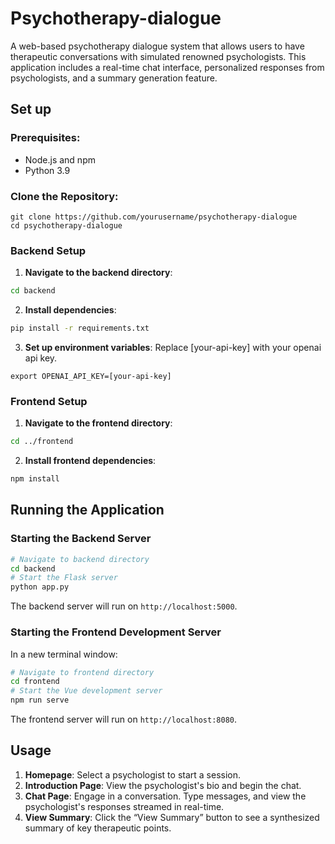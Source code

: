 # Psychotherapy-dialogue

A web-based psychotherapy dialogue system that allows users to have therapeutic conversations with simulated renowned psychologists. This application includes a real-time chat interface, personalized responses from psychologists, and a summary generation feature.


## Set up

### Prerequisites:
- Node.js and npm
- Python 3.9

### Clone the Repository:
```
git clone https://github.com/yourusername/psychotherapy-dialogue
cd psychotherapy-dialogue
```

### Backend Setup

1. **Navigate to the backend directory**:
```bash
cd backend
```
2. **Install dependencies**:
```bash
pip install -r requirements.txt
```

3. **Set up environment variables**:
Replace [your-api-key] with your openai api key.
```
export OPENAI_API_KEY=[your-api-key]
```

### Frontend Setup

1. **Navigate to the frontend directory**:
```bash
cd ../frontend
```

2. **Install frontend dependencies**:
```bash
npm install
```

## Running the Application

### Starting the Backend Server

```bash
# Navigate to backend directory
cd backend
# Start the Flask server
python app.py
```

The backend server will run on `http://localhost:5000`.

### Starting the Frontend Development Server

In a new terminal window:

```bash
# Navigate to frontend directory
cd frontend
# Start the Vue development server
npm run serve
```

The frontend server will run on `http://localhost:8080`.


## Usage

1. **Homepage**: Select a psychologist to start a session.
2. **Introduction Page**: View the psychologist's bio and begin the chat.
3. **Chat Page**: Engage in a conversation. Type messages, and view the psychologist's responses streamed in real-time.
4. **View Summary**: Click the “View Summary” button to see a synthesized summary of key therapeutic points.
